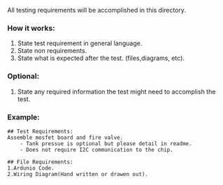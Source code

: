 All testing requirements will be accomplished in this directory.

### How it works:
1. State test requirement in general language.
2. State non requirements.
3. State what is expected after the test. (files,diagrams, etc).

### Optional:
1. State any required information the test might need to accomplish the test.


### Example:
```
## Test Requirements:
Assemble mosfet board and fire valve. 
    - Tank pressue is optional but please detail in readme.
    - Does not require I2C communication to the chip.

## File Requirements:
1.Ardunio Code.
2.Wiring Diagram(Hand written or drawen out).
```
